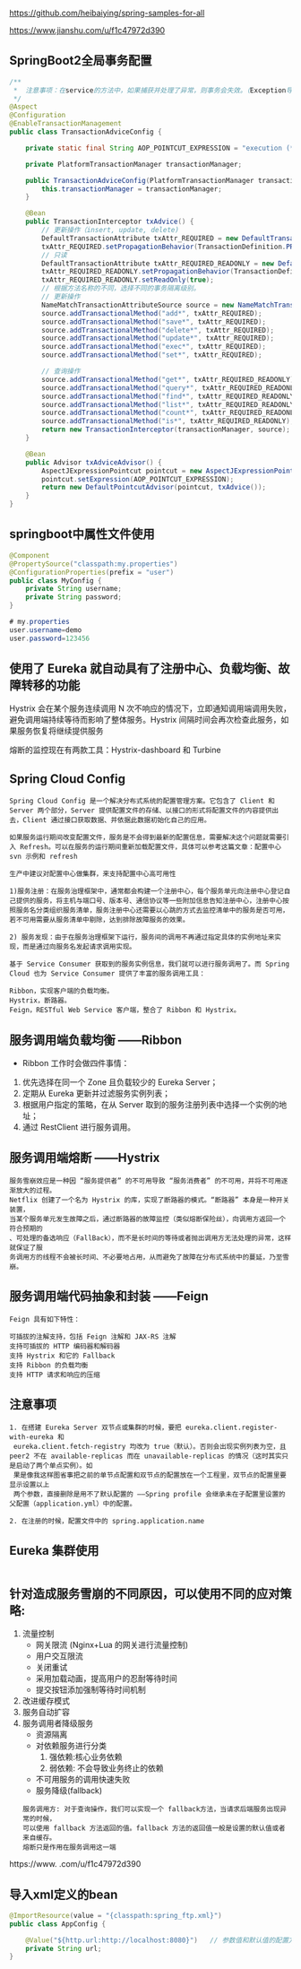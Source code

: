https://github.com/heibaiying/spring-samples-for-all

https://www.jianshu.com/u/f1c47972d390

## SpringBoot2全局事务配置

```java
/**
 *  注意事项：在service的方法中，如果捕获并处理了异常，则事务会失效。（Exception导致回滚，被捕获后，回滚失效）
 */
@Aspect
@Configuration
@EnableTransactionManagement
public class TransactionAdviceConfig {

    private static final String AOP_POINTCUT_EXPRESSION = "execution (* com.cmwin.demo..*Service*.*(..))";

    private PlatformTransactionManager transactionManager;

    public TransactionAdviceConfig(PlatformTransactionManager transactionManager) {
        this.transactionManager = transactionManager;
    }

    @Bean
    public TransactionInterceptor txAdvice() {
        // 更新操作（insert, update, delete)
        DefaultTransactionAttribute txAttr_REQUIRED = new DefaultTransactionAttribute();
        txAttr_REQUIRED.setPropagationBehavior(TransactionDefinition.PROPAGATION_REQUIRED);
        // 只读
        DefaultTransactionAttribute txAttr_REQUIRED_READONLY = new DefaultTransactionAttribute();
        txAttr_REQUIRED_READONLY.setPropagationBehavior(TransactionDefinition.PROPAGATION_REQUIRED);
        txAttr_REQUIRED_READONLY.setReadOnly(true);
        // 根据方法名称的不同，选择不同的事务隔离级别。
        // 更新操作
        NameMatchTransactionAttributeSource source = new NameMatchTransactionAttributeSource();
        source.addTransactionalMethod("add*", txAttr_REQUIRED);
        source.addTransactionalMethod("save*", txAttr_REQUIRED);
        source.addTransactionalMethod("delete*", txAttr_REQUIRED);
        source.addTransactionalMethod("update*", txAttr_REQUIRED);
        source.addTransactionalMethod("exec*", txAttr_REQUIRED);
        source.addTransactionalMethod("set*", txAttr_REQUIRED);

        // 查询操作
        source.addTransactionalMethod("get*", txAttr_REQUIRED_READONLY);
        source.addTransactionalMethod("query*", txAttr_REQUIRED_READONLY);
        source.addTransactionalMethod("find*", txAttr_REQUIRED_READONLY);
        source.addTransactionalMethod("list*", txAttr_REQUIRED_READONLY);
        source.addTransactionalMethod("count*", txAttr_REQUIRED_READONLY);
        source.addTransactionalMethod("is*", txAttr_REQUIRED_READONLY);
        return new TransactionInterceptor(transactionManager, source);
    }

    @Bean
    public Advisor txAdviceAdvisor() {
        AspectJExpressionPointcut pointcut = new AspectJExpressionPointcut();
        pointcut.setExpression(AOP_POINTCUT_EXPRESSION);
        return new DefaultPointcutAdvisor(pointcut, txAdvice());
    }
}
```



## springboot中属性文件使用

```java
@Component
@PropertySource("classpath:my.properties")
@ConfigurationProperties(prefix = "user")
public class MyConfig {
    private String username;
    private String password;
}

# my.properties
user.username=demo
user.password=123456    
```




## 使用了 Eureka 就自动具有了注册中心、负载均衡、故障转移的功能

Hystrix 会在某个服务连续调用 N 次不响应的情况下，立即通知调用端调用失败，避免调用端持续等待而影响了整体服务。Hystrix 间隔时间会再次检查此服务，如果服务恢复将继续提供服务

熔断的监控现在有两款工具：Hystrix-dashboard 和 Turbine


## Spring Cloud Config
```
Spring Cloud Config 是一个解决分布式系统的配置管理方案。它包含了 Client 和 Server 两个部分，Server 提供配置文件的存储、以接口的形式将配置文件的内容提供出去，Client 通过接口获取数据、并依据此数据初始化自己的应用。

如果服务运行期间改变配置文件，服务是不会得到最新的配置信息，需要解决这个问题就需要引入 Refresh。可以在服务的运行期间重新加载配置文件，具体可以参考这篇文章：配置中心 svn 示例和 refresh

生产中建议对配置中心做集群，来支持配置中心高可用性
```


```
1)服务注册：在服务治理框架中，通常都会构建一个注册中心，每个服务单元向注册中心登记自己提供的服务，将主机与端口号、版本号、通信协议等一些附加信息告知注册中心，注册中心按照服务名分类组织服务清单，服务注册中心还需要以心跳的方式去监控清单中的服务是否可用，若不可用需要从服务清单中剔除，达到排除故障服务的效果。

2) 服务发现：由于在服务治理框架下运行，服务间的调用不再通过指定具体的实例地址来实现，而是通过向服务名发起请求调用实现。
```

```
基于 Service Consumer 获取到的服务实例信息，我们就可以进行服务调用了。而 Spring Cloud 也为 Service Consumer 提供了丰富的服务调用工具：

Ribbon，实现客户端的负载均衡。
Hystrix，断路器。
Feign，RESTful Web Service 客户端，整合了 Ribbon 和 Hystrix。
```

## 服务调用端负载均衡 ——Ribbon
* Ribbon 工作时会做四件事情：
1. 优先选择在同一个 Zone 且负载较少的 Eureka Server；
2. 定期从 Eureka 更新并过滤服务实例列表；
3. 根据用户指定的策略，在从 Server 取到的服务注册列表中选择一个实例的地址；
4. 通过 RestClient 进行服务调用。


## 服务调用端熔断 ——Hystrix
```
服务雪崩效应是一种因 “服务提供者” 的不可用导致 “服务消费者” 的不可用，并将不可用逐渐放大的过程。
Netflix 创建了一个名为 Hystrix 的库，实现了断路器的模式。“断路器” 本身是一种开关装置，
当某个服务单元发生故障之后，通过断路器的故障监控（类似熔断保险丝），向调用方返回一个符合预期的
、可处理的备选响应（FallBack），而不是长时间的等待或者抛出调用方无法处理的异常，这样就保证了服
务调用方的线程不会被长时间、不必要地占用，从而避免了故障在分布式系统中的蔓延，乃至雪崩。
```


## 服务调用端代码抽象和封装 ——Feign
```
Feign 具有如下特性：

可插拔的注解支持，包括 Feign 注解和 JAX-RS 注解
支持可插拔的 HTTP 编码器和解码器
支持 Hystrix 和它的 Fallback
支持 Ribbon 的负载均衡
支持 HTTP 请求和响应的压缩
```


## 注意事项
```
1. 在搭建 Eureka Server 双节点或集群的时候，要把 eureka.client.register-with-eureka 和
 eureka.client.fetch-registry 均改为 true（默认）。否则会出现实例列表为空，且 peer2 不在 available-replicas 而在 unavailable-replicas 的情况（这时其实只是启动了两个单点实例）。如
 果是像我这样图省事把之前的单节点配置和双节点的配置放在一个工程里，双节点的配置里要显示设置以上
 两个参数，直接删除是用不了默认配置的 ——Spring profile 会继承未在子配置里设置的父配置（application.yml）中的配置。

2. 在注册的时候，配置文件中的 spring.application.name
```

## Eureka 集群使用
```

```


## 针对造成服务雪崩的不同原因，可以使用不同的应对策略:
1. 流量控制
    * 网关限流 (Nginx+Lua 的网关进行流量控制)
    * 用户交互限流
    * 关闭重试
    * 采用加载动画，提高用户的忍耐等待时间
    * 提交按钮添加强制等待时间机制
2. 改进缓存模式
3. 服务自动扩容
4. 服务调用者降级服务
    * 资源隔离
    * 对依赖服务进行分类
      1. 强依赖:核心业务依赖
      2. 弱依赖: 不会导致业务终止的依赖
    * 不可用服务的调用快速失败
    * 服务降级(fallback)
    ```
    服务调用方: 对于查询操作，我们可以实现一个 fallback方法，当请求后端服务出现异常的时候，
    可以使用 fallback 方法返回的值。fallback 方法的返回值一般是设置的默认值或者来自缓存。
    熔断只是作用在服务调用这一端
    ```
https://www.
.com/u/f1c47972d390

## 导入xml定义的bean
```java
@ImportResource(value = "{classpath:spring_ftp.xml}")
public class AppConfig {

    @Value("${http.url:http://localhost:8080}")   // 参数值和默认值的配置方式
    private String url;
}
```

